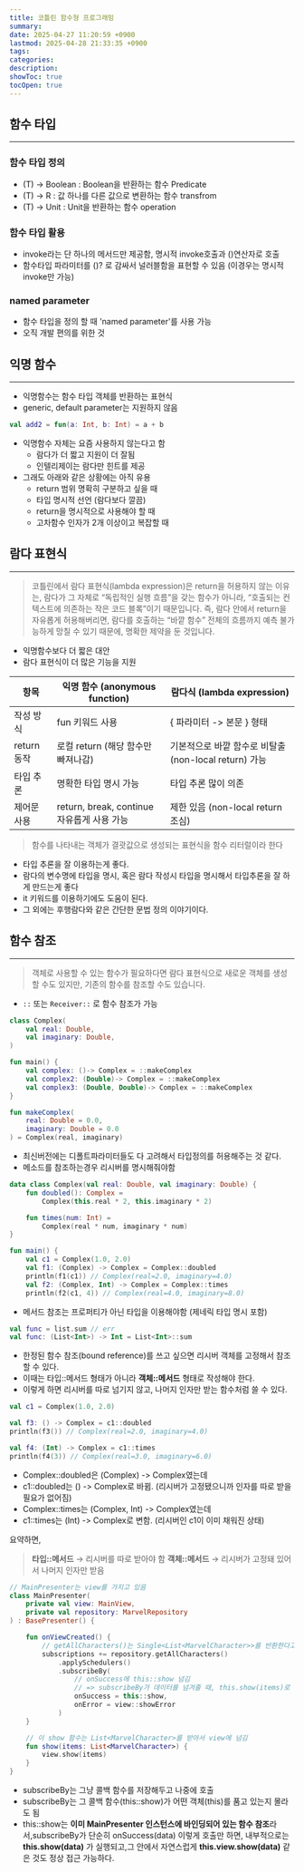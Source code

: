 ```yaml
---
title: 코틀린 함수형 프로그래밍
summary: 
date: 2025-04-27 11:20:59 +0900
lastmod: 2025-04-28 21:33:35 +0900
tags: 
categories: 
description: 
showToc: true
tocOpen: true
---
```


## 함수 타입
---
### 함수 타입 정의
- (T) -> Boolean : Boolean을 반환하는 함수 Predicate
- (T) -> R : 값 하나를 다른 값으로 변환하는 함수 transfrom
- (T) -> Unit : Unit을 반환하는 함수 operation

### 함수 타입 활용
- invoke라는 단 하나의 메서드만 제공함, 명시적 invoke호출과 ()연산자로 호출
- 함수타입 파라미터를 ()? 로 감싸서 널러블함을 표현할 수 있음 (이경우는 명시적 invoke만 가능)

### named parameter
- 함수 타입을 정의 할 때 'named parameter'를 사용 가능
- 오직 개발 편의를 위한 것

## 익명 함수
---

- 익명함수는 함수 타입 객체를 반환하는 표현식
- generic, default parameter는 지원하지 않음
```kotlin
val add2 = fun(a: Int, b: Int) = a + b
```
- 익명함수 자체는 요즘 사용하지 않는다고 함
	- 람다가 더 짧고 지원이 더 잘됨
	- 인텔리제이는 람다만 힌트를 제공
- 그래도 아래와 같은 상황에는 아직 유용
	- return 범위 명확히 구분하고 싶을 때
	- 타입 명시적 선언 (람다보다 깔끔)
	- return을 명시적으로 사용해야 할 때
	- 고차함수 인자가 2개 이상이고 복잡할 때

## 람다 표현식
---
>코틀린에서 람다 표현식(lambda expression)은 return을 허용하지 않는 이유는, 람다가 그 자체로 “독립적인 실행 흐름”을 갖는 함수가 아니라, “호출되는 컨텍스트에 의존하는 작은 코드 블록”이기 때문입니다. 즉, 람다 안에서 return을 자유롭게 허용해버리면, 람다를 호출하는 “바깥 함수” 전체의 흐름까지 예측 불가능하게 망칠 수 있기 때문에, 명확한 제약을 둔 것입니다.

- 익명함수보다 더 짧은 대안
- 람다 표현식이 더 많은 기능을 지원

| **항목**    | **익명 함수 (anonymous function)**     | **람다식 (lambda expression)**           |
| --------- | ---------------------------------- | ------------------------------------- |
| 작성 방식     | fun 키워드 사용                         | { 파라미터 -> 본문 } 형태                     |
| return 동작 | 로컬 return (해당 함수만 빠져나감)            | 기본적으로 바깥 함수로 비탈출(non-local return) 가능 |
| 타입 추론     | 명확한 타입 명시 가능                       | 타입 추론 많이 의존                           |
| 제어문 사용    | return, break, continue 자유롭게 사용 가능 | 제한 있음 (non-local return 조심)           |
> 함수를 나타내는 객체가 결괏값으로 생성되는 표현식을 함수 리터럴이라 한다


- 타입 추론을 잘 이용하는게 좋다.
- 람다의 변수명에 타입을 명시, 혹은 람다 작성시 타입을 명시해서 타입추론을 잘 하게 만드는게 좋다
- it 키워드를 이용하기에도 도움이 된다.
- 그 외에는 후행람다와 같은 간단한 문법 정의 이야기이다.

## 함수 참조
---
> 객체로 사용할 수 있는 함수가 필요하다면 람다 표현식으로 새로운 객체를 생성할 수도 있지만, 기존의 함수를 참조할 수도 있습니다.

- `::` 또는 `Receiver::` 로 함수 참조가 가능
```kotlin
class Complex(
    val real: Double,
    val imaginary: Double,
)

fun main() {
    val complex: ()-> Complex = ::makeComplex
    val complex2: (Double)-> Complex = ::makeComplex
    val complex3: (Double, Double)-> Complex = ::makeComplex
}

fun makeComplex(
    real: Double = 0.0,
    imaginary: Double = 0.0
) = Complex(real, imaginary)

```
- 최신버전에는 디폴트파라미터들도 다 고려해서 타입정의를 허용해주는 것 같다.
- 메소드를 참조하는경우 리시버를 명시해줘야함
```kotlin
data class Complex(val real: Double, val imaginary: Double) {
    fun doubled(): Complex =
        Complex(this.real * 2, this.imaginary * 2)

    fun times(num: Int) =
        Complex(real * num, imaginary * num)
}

fun main() {
    val c1 = Complex(1.0, 2.0)
    val f1: (Complex) -> Complex = Complex::doubled
    println(f1(c1)) // Complex(real=2.0, imaginary=4.0)
    val f2: (Complex, Int) -> Complex = Complex::times
    println(f2(c1, 4)) // Complex(real=4.0, imaginary=8.0)


```
- 메서드 참조는 프로퍼티가 아닌 타입을 이용해야함 (제네릭 타입 명시 포함)
```kotlin
val func = list.sum // err
val func: (List<Int>) -> Int = List<Int>::sum
```
- 한정된 함수 참조(bound reference)를 쓰고 싶으면 리시버 객체를 고정해서 참조할 수 있다.
- 이때는 타입::메서드 형태가 아니라 **객체::메서드** 형태로 작성해야 한다.
- 이렇게 하면 리시버를 따로 넘기지 않고, 나머지 인자만 받는 함수처럼 쓸 수 있다.
```kotlin
val c1 = Complex(1.0, 2.0)

val f3: () -> Complex = c1::doubled
println(f3()) // Complex(real=2.0, imaginary=4.0)

val f4: (Int) -> Complex = c1::times
println(f4(3)) // Complex(real=3.0, imaginary=6.0)
```

- Complex::doubled은 (Complex) -> Complex였는데
- c1::doubled는 () -> Complex로 바뀜. (리시버가 고정됐으니까 인자를 따로 받을 필요가 없어짐)
- Complex::times는 (Complex, Int) -> Complex였는데
- c1::times는 (Int) -> Complex로 변함. (리시버인 c1이 이미 채워진 상태)

요약하면,

> **타입::메서드** → 리시버를 따로 받아야 함
> **객체::메서드** → 리시버가 고정돼 있어서 나머지 인자만 받음

```kotlin
// MainPresenter는 view를 가지고 있음
class MainPresenter(
    private val view: MainView,
    private val repository: MarvelRepository
) : BasePresenter() {

    fun onViewCreated() {
        // getAllCharacters()는 Single<List<MarvelCharacter>>를 반환한다고 가정
        subscriptions += repository.getAllCharacters()
            .applySchedulers()
            .subscribeBy(
                // onSuccess에 this::show 넘김
                // => subscribeBy가 데이터를 넘겨줄 때, this.show(items)로 호출
                onSuccess = this::show,
                onError = view::showError
            )
    }

    // 이 show 함수는 List<MarvelCharacter>를 받아서 view에 넘김
    fun show(items: List<MarvelCharacter>) {
        view.show(items)
    }
}
```

- subscribeBy는 그냥 콜백 함수를 저장해두고 나중에 호출
- subscribeBy는 그 콜백 함수(this::show)가 어떤 객체(this)를 품고 있는지 몰라도 됨
- this::show는 **이미 MainPresenter 인스턴스에 바인딩되어 있는 함수 참조**라서,subscribeBy가 단순히 onSuccess(data) 이렇게 호출만 하면, 내부적으로는 **this.show(data)** 가 실행되고,그 안에서 자연스럽게 **this.view.show(data)** 같은 것도 정상 접근 가능하다.
